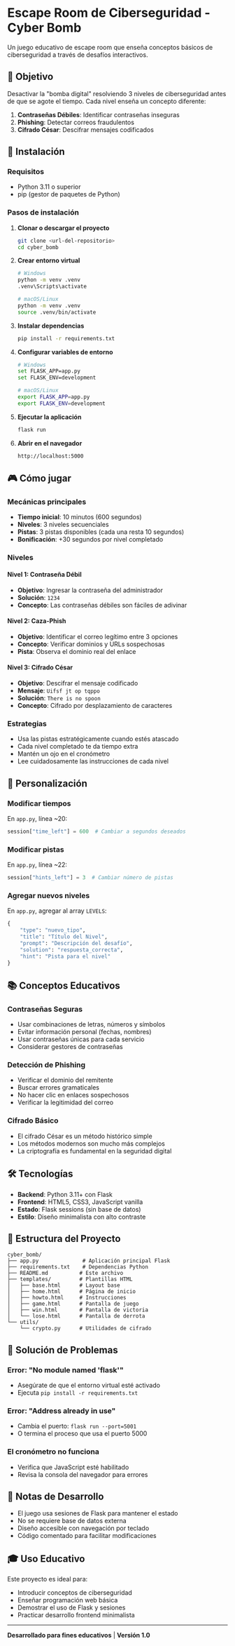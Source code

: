# Escape Room de Ciberseguridad - Cyber Bomb

Un juego educativo de escape room que enseña conceptos básicos de ciberseguridad a través de desafíos interactivos.

## 🎯 Objetivo

Desactivar la "bomba digital" resolviendo 3 niveles de ciberseguridad antes de que se agote el tiempo. Cada nivel enseña un concepto diferente:

1. **Contraseñas Débiles**: Identificar contraseñas inseguras
2. **Phishing**: Detectar correos fraudulentos
3. **Cifrado César**: Descifrar mensajes codificados

## 🚀 Instalación

### Requisitos
- Python 3.11 o superior
- pip (gestor de paquetes de Python)

### Pasos de instalación

1. **Clonar o descargar el proyecto**
   ```bash
   git clone <url-del-repositorio>
   cd cyber_bomb
   ```

2. **Crear entorno virtual**
   ```bash
   # Windows
   python -m venv .venv
   .venv\Scripts\activate
   
   # macOS/Linux
   python -m venv .venv
   source .venv/bin/activate
   ```

3. **Instalar dependencias**
   ```bash
   pip install -r requirements.txt
   ```

4. **Configurar variables de entorno**
   ```bash
   # Windows
   set FLASK_APP=app.py
   set FLASK_ENV=development
   
   # macOS/Linux
   export FLASK_APP=app.py
   export FLASK_ENV=development
   ```

5. **Ejecutar la aplicación**
   ```bash
   flask run
   ```

6. **Abrir en el navegador**
   ```
   http://localhost:5000
   ```

## 🎮 Cómo jugar

### Mecánicas principales
- **Tiempo inicial**: 10 minutos (600 segundos)
- **Niveles**: 3 niveles secuenciales
- **Pistas**: 3 pistas disponibles (cada una resta 10 segundos)
- **Bonificación**: +30 segundos por nivel completado

### Niveles

#### Nivel 1: Contraseña Débil
- **Objetivo**: Ingresar la contraseña del administrador
- **Solución**: `1234`
- **Concepto**: Las contraseñas débiles son fáciles de adivinar

#### Nivel 2: Caza-Phish
- **Objetivo**: Identificar el correo legítimo entre 3 opciones
- **Concepto**: Verificar dominios y URLs sospechosas
- **Pista**: Observa el dominio real del enlace

#### Nivel 3: Cifrado César
- **Objetivo**: Descifrar el mensaje codificado
- **Mensaje**: `Uifsf jt op tqppo`
- **Solución**: `There is no spoon`
- **Concepto**: Cifrado por desplazamiento de caracteres

### Estrategias
- Usa las pistas estratégicamente cuando estés atascado
- Cada nivel completado te da tiempo extra
- Mantén un ojo en el cronómetro
- Lee cuidadosamente las instrucciones de cada nivel

## 🔧 Personalización

### Modificar tiempos
En `app.py`, línea ~20:
```python
session["time_left"] = 600  # Cambiar a segundos deseados
```

### Modificar pistas
En `app.py`, línea ~22:
```python
session["hints_left"] = 3  # Cambiar número de pistas
```

### Agregar nuevos niveles
En `app.py`, agregar al array `LEVELS`:
```python
{
    "type": "nuevo_tipo",
    "title": "Título del Nivel",
    "prompt": "Descripción del desafío",
    "solution": "respuesta_correcta",
    "hint": "Pista para el nivel"
}
```

## 📚 Conceptos Educativos

### Contraseñas Seguras
- Usar combinaciones de letras, números y símbolos
- Evitar información personal (fechas, nombres)
- Usar contraseñas únicas para cada servicio
- Considerar gestores de contraseñas

### Detección de Phishing
- Verificar el dominio del remitente
- Buscar errores gramaticales
- No hacer clic en enlaces sospechosos
- Verificar la legitimidad del correo

### Cifrado Básico
- El cifrado César es un método histórico simple
- Los métodos modernos son mucho más complejos
- La criptografía es fundamental en la seguridad digital

## 🛠️ Tecnologías

- **Backend**: Python 3.11+ con Flask
- **Frontend**: HTML5, CSS3, JavaScript vanilla
- **Estado**: Flask sessions (sin base de datos)
- **Estilo**: Diseño minimalista con alto contraste

## 📁 Estructura del Proyecto

```
cyber_bomb/
├── app.py              # Aplicación principal Flask
├── requirements.txt    # Dependencias Python
├── README.md          # Este archivo
├── templates/         # Plantillas HTML
│   ├── base.html      # Layout base
│   ├── home.html      # Página de inicio
│   ├── howto.html     # Instrucciones
│   ├── game.html      # Pantalla de juego
│   ├── win.html       # Pantalla de victoria
│   └── lose.html      # Pantalla de derrota
└── utils/
    └── crypto.py      # Utilidades de cifrado
```

## 🐛 Solución de Problemas

### Error: "No module named 'flask'"
- Asegúrate de que el entorno virtual esté activado
- Ejecuta `pip install -r requirements.txt`

### Error: "Address already in use"
- Cambia el puerto: `flask run --port=5001`
- O termina el proceso que usa el puerto 5000

### El cronómetro no funciona
- Verifica que JavaScript esté habilitado
- Revisa la consola del navegador para errores

## 📝 Notas de Desarrollo

- El juego usa sesiones de Flask para mantener el estado
- No se requiere base de datos externa
- Diseño accesible con navegación por teclado
- Código comentado para facilitar modificaciones

## 🎓 Uso Educativo

Este proyecto es ideal para:
- Introducir conceptos de ciberseguridad
- Enseñar programación web básica
- Demostrar el uso de Flask y sesiones
- Practicar desarrollo frontend minimalista

---

**Desarrollado para fines educativos** | **Versión 1.0**
